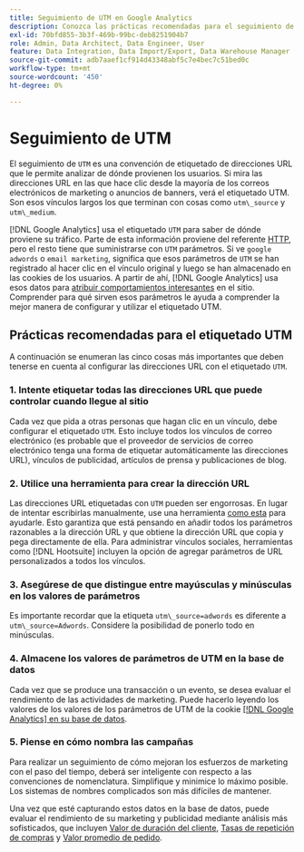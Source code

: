 ```yaml
---
title: Seguimiento de UTM en Google Analytics
description: Conozca las prácticas recomendadas para el seguimiento de UTM (etiquetado) en Google Analytics.
exl-id: 70bfd855-3b3f-469b-99bc-deb8251904b7
role: Admin, Data Architect, Data Engineer, User
feature: Data Integration, Data Import/Export, Data Warehouse Manager
source-git-commit: adb7aaef1cf914d43348abf5c7e4bec7c51bed0c
workflow-type: tm+mt
source-wordcount: '450'
ht-degree: 0%

---
```


# Seguimiento de UTM

El seguimiento de `UTM` es una convención de etiquetado de direcciones URL que le permite analizar de dónde provienen los usuarios. Si mira las direcciones URL en las que hace clic desde la mayoría de los correos electrónicos de marketing o anuncios de banners, verá el etiquetado UTM. Son esos vínculos largos los que terminan con cosas como `utm\_source` y `utm\_medium`.

[!DNL Google Analytics] usa el etiquetado `UTM` para saber de dónde proviene su tráfico. Parte de esta información proviene del referente [HTTP](https://en.wikipedia.org/wiki/HTTP_referer), pero el resto tiene que suministrarse con `UTM` parámetros. Si ve `google adwords` o `email marketing`, significa que esos parámetros de `UTM` se han registrado al hacer clic en el vínculo original y luego se han almacenado en las cookies de los usuarios. A partir de ahí, [!DNL Google Analytics] usa esos datos para [atribuir comportamientos interesantes](../data-analyst/analysis/google-track-user-acq.md) en el sitio. Comprender para qué sirven esos parámetros le ayuda a comprender la mejor manera de configurar y utilizar el etiquetado UTM.

## Prácticas recomendadas para el etiquetado UTM

A continuación se enumeran las cinco cosas más importantes que deben tenerse en cuenta al configurar las direcciones URL con el etiquetado `UTM`.

### 1. Intente etiquetar todas las direcciones URL que puede controlar cuando llegue al sitio

Cada vez que pida a otras personas que hagan clic en un vínculo, debe configurar el etiquetado `UTM`. Esto incluye todos los vínculos de correo electrónico (es probable que el proveedor de servicios de correo electrónico tenga una forma de etiquetar automáticamente las direcciones URL), vínculos de publicidad, artículos de prensa y publicaciones de blog.

### 2. Utilice una herramienta para crear la dirección URL

Las direcciones URL etiquetadas con `UTM` pueden ser engorrosas. En lugar de intentar escribirlas manualmente, use una herramienta [como esta](https://support.google.com/analytics/answer/1033867?hl=en) para ayudarle. Esto garantiza que está pensando en añadir todos los parámetros razonables a la dirección URL y que obtiene la dirección URL que copia y pega directamente de ella. Para administrar vínculos sociales, herramientas como [!DNL Hootsuite] incluyen la opción de agregar parámetros de URL personalizados a todos los vínculos.

### 3. Asegúrese de que distingue entre mayúsculas y minúsculas en los valores de parámetros

Es importante recordar que la etiqueta `utm\_source=adwords` es diferente a `utm\_source=Adwords`. Considere la posibilidad de ponerlo todo en minúsculas.

### 4. Almacene los valores de parámetros de UTM en la base de datos

Cada vez que se produce una transacción o un evento, se desea evaluar el rendimiento de las actividades de marketing. Puede hacerlo leyendo los valores de los valores de los parámetros de UTM de la cookie [[!DNL Google Analytics] en su base de datos](../data-analyst/analysis/google-track-user-acq.md).

### 5. Piense en cómo nombra las campañas

Para realizar un seguimiento de cómo mejoran los esfuerzos de marketing con el paso del tiempo, deberá ser inteligente con respecto a las convenciones de nomenclatura. Simplifique y minimice lo máximo posible. Los sistemas de nombres complicados son más difíciles de mantener.

Una vez que esté capturando estos datos en la base de datos, puede evaluar el rendimiento de su marketing y publicidad mediante análisis más sofisticados, que incluyen [Valor de duración del cliente](../data-analyst/analysis/ess-expected-ltv.md), [Tasas de repetición de compras](../data-analyst/analysis/repurchase-behavior.md) y [Valor promedio de pedido](../data-analyst/analysis/basic-analytics.md).
